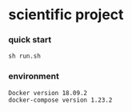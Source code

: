 # scientific project

### quick start
```
sh run.sh
```

### environment

```
Docker version 18.09.2
docker-compose version 1.23.2
```
